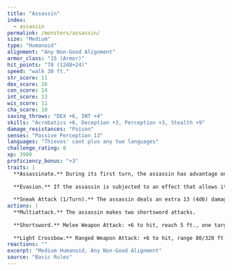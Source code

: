 ```yaml
---
title: "Assassin"
index:
  - assassin
permalink: /monsters/assassin/
size: "Medium"
type: "Humanoid"
alignment: "Any Non-Good Alignment"
armor_class: "15 (Armor)"
hit_points: "78 (12d8+24)"
speed: "walk 30 ft."
str_score: 11
dex_score: 16
con_score: 14
int_score: 13
wis_score: 11
cha_score: 10
saving_throws: "DEX +6, INT +4"
skills: "Acrobatics +6, Deception +3, Perception +3, Stealth +9"
damage_resistances: "Poison"
senses: "Passive Perception 13"
languages: "Thieves' cant plus any two languages"
challenge_rating: 8
xp: 3900
proficiency_bonus: "+3"
traits: |
  **Assassinate.** During its first turn, the assassin has advantage on attack rolls against any creature that hasn't taken a turn. Any hit the assassin scores against a surprised creature is a critical hit.
  
  **Evasion.** If the assassin is subjected to an effect that allows it to make a Dexterity saving throw to take only half damage, the assassin instead takes no damage if it succeeds on the saving throw, and only half damage if it fails.
  
  **Sneak Attack (1/Turn).** The assassin deals an extra 13 (4d6) damage when it hits a target with a weapon attack and has advantage on the attack roll, or when the target is within 5 ft. of an ally of the assassin that isn't incapacitated and the assassin doesn't have disadvantage on the attack roll.
actions: |
  **Multiattack.** The assassin makes two shortsword attacks.
  
  **Shortsword.** Melee Weapon Attack: +6 to hit, reach 5 ft., one target. Hit: 6 (1d6 + 3) piercing damage, and the target must make a DC 15 Constitution saving throw, taking 24 (7d6) poison damage on a failed save, or half as much damage on a successful one.
  
  **Light Crossbow.** Ranged Weapon Attack: +6 to hit, range 80/320 ft., one target. Hit: 7 (1d8 + 3) piercing damage, and the target must make a DC 15 Constitution saving throw, taking 24 (7d6) poison damage on a failed save, or half as much damage on a successful one.
reactions: ""
excerpt: "Medium Humanoid, Any Non-Good Alignment"
source: "Basic Rules"
---
```

